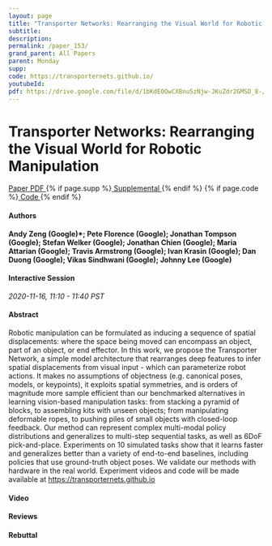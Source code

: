 ```yaml
---
layout: page
title: "Transporter Networks: Rearranging the Visual World for Robotic Manipulation"
subtitle: 
description:
permalink: /paper_153/
grand_parent: All Papers
parent: Monday
supp: 
code: https://transporternets.github.io/
youtubeId: 
pdf: https://drive.google.com/file/d/1bKdEOOwCXBnu5zNjw-JKuZdr2GMSD_8-/view
---
```


# Transporter Networks: Rearranging the Visual World for Robotic Manipulation

<a href="https://drive.google.com/file/d/1bKdEOOwCXBnu5zNjw-JKuZdr2GMSD_8-/view" target="_blank" rel="noopener noreferrer" class="btn btn-blue"><i class="fa fa-file-text-o" aria-hidden="true"></i> Paper PDF </a> {% if page.supp %}<a href="" target="_blank" rel="noopener noreferrer" class="btn btn-green"><i class="fa fa-file-text-o" aria-hidden="true"></i> Supplemental </a>{% endif %} {% if page.code %}<a href="https://transporternets.github.io/" target="_blank" rel="noopener noreferrer" class="btn btn-green"><i class="fa fa-github" aria-hidden="true"></i> Code </a>{% endif %} 

#### Authors
**Andy Zeng (Google)*; Pete Florence (Google); Jonathan Tompson (Google); Stefan Welker (Google); Jonathan Chien (Google); Maria Attarian (Google); Travis Armstrong (Google); Ivan Krasin (Google); Dan Duong (Google); Vikas Sindhwani (Google); Johnny Lee (Google)**

#### Interactive Session
*2020-11-16, 11:10 - 11:40 PST*

#### Abstract
Robotic manipulation can be formulated as inducing a sequence of spatial displacements: where the space being moved can encompass an object, part of an object, or end effector. In this work, we propose the Transporter Network, a simple model architecture that rearranges deep features to infer spatial displacements from visual input - which can parameterize robot actions. It makes no assumptions of objectness (e.g. canonical poses, models, or keypoints), it exploits spatial symmetries, and is orders of magnitude more sample efficient than our benchmarked alternatives in learning vision-based manipulation tasks: from stacking a pyramid of blocks, to assembling kits with unseen objects; from manipulating deformable ropes, to pushing piles of small objects with closed-loop feedback. Our method can represent complex multi-modal policy distributions and generalizes to multi-step sequential tasks, as well as 6DoF pick-and-place. Experiments on 10 simulated tasks show that it learns faster and generalizes better than a variety of end-to-end baselines, including policies that use ground-truth object poses. We validate our methods with hardware in the real world. Experiment videos and code will be made available at <a href="https://transporternets.github.io" target="_blank">https://transporternets.github.io</a>

#### Video 

#### Reviews

#### Rebuttal

